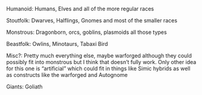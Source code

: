 Humanoid: Humans, Elves and all of the more regular races

Stoutfolk: Dwarves, Halflings, Gnomes and most of the smaller races

Monstrous:  Dragonborn, orcs, goblins, plasmoids all those types

Beastfolk: Owlins, Minotaurs, Tabaxi 
Bird


Misc?: Pretty much everything else, maybe warforged although they could possibly fit into monstrous but I think that doesn’t fully work. Only other idea for this one is “artificial” which could fit in things like Simic hybrids as well as constructs like the warforged and Autognome

Giants: Goliath

